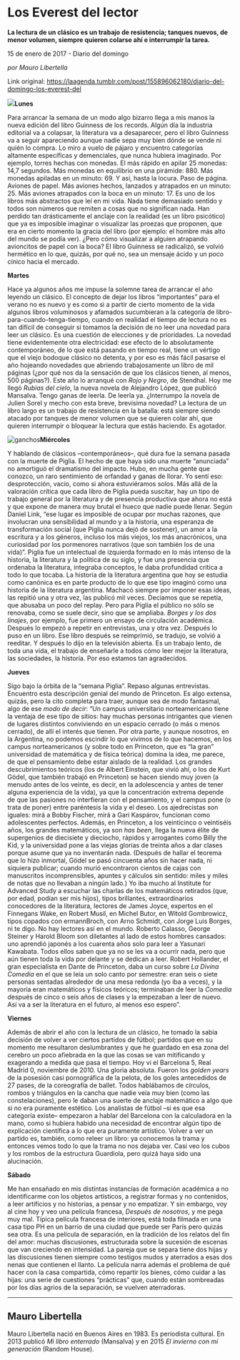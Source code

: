 # Los Everest del lector

**La lectura de un clásico es un trabajo de resistencia; tanques nuevos, de menor volumen, siempre quieren colarse ahí e interrumpir la tarea.**

15 de enero de 2017 - Diario del domingo

_por Mauro Libertella_

Link original: https://laagenda.tumblr.com/post/155896062180/diario-del-domingo-los-everest-del

![](https://64.media.tumblr.com/11b748c3e9981107d956ffa5a7db16ae/tumblr_inline_pk3a469FPv1t6q87u_500.jpg)**Lunes**  

Para arrancar la semana de un modo algo bizarro llega a mis manos la nueva edición del libro Guinness de los records. Algún día la industria editorial va a colapsar, la literatura va a desaparecer, pero el libro Guinness va a seguir apareciendo aunque nadie sepa muy bien dónde se vende ni quién lo compra. Lo miro a vuelo de pájaro y encuentro categorías altamente específicas y demenciales, que nunca hubiera imaginado. Por ejemplo, torres hechas con monedas. El más rápido en apilar 25 monedas: 14,7 segundos. Más monedas en equilibrio en una pirámide: 880. Más monedas apiladas en un minuto: 69. Y así, hasta la locura. Paso de página. Aviones de papel. Más aviones hechos, lanzados y atrapados en un minuto: 25. Más aviones atrapados con la boca en un minuto: 17. Es uno de los libros más abstractos que leí en mi vida. Nada tiene demasiado sentido y todos son números que remiten a cosas que no significan nada. Han perdido tan drásticamente el anclaje con la realidad (es un libro psicótico) que ya es imposible imaginar o visualizar las proezas que proponen, que era en cierto momento la gracia del libro (por ejemplo: el hombre más alto del mundo se podía ver). ¿Pero cómo visualizar a alguien atrapando avioncitos de papel con la boca? El libro Guinness se radicalizó, se volvió hermético en lo que, quizás, por qué no, sea un mensaje ácido y un poco cínico hacia el mercado. 

**Martes**  

Hace ya algunos años me impuse la solemne tarea de arrancar el año leyendo un clásico. El concepto de dejar los libros “importantes” para el verano no es nuevo y es como si a partir de cierto momento de la vida algunos libros voluminosos y afamados sucumbieran a la categoría de libro-para-cuando-tenga-tiempo, cuando en realidad el tiempo de lectura no es tan difícil de conseguir si tomamos la decisión de no leer una novedad para leer un clásico. Es una cuestión de elecciones y de prioridades. La novedad tiene evidentemente otra electricidad: ese efecto de lo absolutamente contemporáneo, de lo que está pasando en tiempo real, tiene un vértigo que el viejo bodoque clásico no detenta, y por eso es más fácil pasarse el año hojeando novedades que abriendo trabajosamente un libro de mil páginas (¿por qué nos da la sensación de que los clásicos tienen, al menos, 500 páginas?). Este año lo arranqué con *Rojo y Negro*, de Stendhal. Hoy me llegó *Rubias del cielo*, la nueva novela de Alejandro López, que publicó Mansalva. Tengo ganas de leerla. De leerla ya. ¿Interrumpo la novela de Julien Sorel y mecho con esta breve, brevísima novedad? La lectura de un libro largo es un trabajo de resistencia en la batalla: está siempre siendo atacado por tanques de menor volumen que se quieren colar ahí, que quieren interrumpir o bloquear la lectura que estás haciendo. Es agotador. 

![ganchos](https://64.media.tumblr.com/1191122c3ab7b0bc53e32c76c8a670ca/tumblr_inline_pk3a46xVXI1t6q87u_500.jpg)**Miércoles**  

Y hablando de clásicos –contemporáneos–, qué dura fue la semana pasada con la muerte de Piglia. El hecho de que haya sido una muerte “anunciada” no amortiguó el dramatismo del impacto. Hubo, en mucha gente que conozco, un raro sentimiento de orfandad y ganas de llorar. Yo sentí eso: desprotección, vacío, como si ahora estuviéramos solos. Más allá de la valoración crítica que cada libro de Piglia pueda suscitar, hay un tipo de trabajo general por la literatura y de presencia productiva que ahora no está y que expone de manera muy brutal el hueco que nadie puede llenar. Según Daniel Link, “ese lugar es imposible de ocupar por muchas razones, que involucran una sensibilidad al mundo y a la historia, una esperanza de transformación social (que Piglia nunca dejó de sostener), un amor a la escritura y a los géneros, incluso los más viejos, los más anacrónicos, una curiosidad por los pormenores narrativos (que son también los de una vida)”. Piglia fue un intelectual de izquierda formado en lo más intenso de la historia, la literatura y la política de su siglo, y fue una presencia que ordenaba la literatura, integraba conceptos, le daba profundidad crítica a todo lo que tocaba. La historia de la literatura argentina que hoy se estudia como canónica es en parte producto de lo que ese tipo imaginó como una historia de la literatura argentina. Machacó siempre por imponer esas ideas, las repitió una y otra vez, las publicó mil veces. Decíamos que se repetía, que abusaba un poco del replay. Pero para Piglia el público no sólo se renovaba, como se suele decir, sino que se ampliaba. *Borges y los dos linajes*, por ejemplo, fue primero un ensayo de circulación académica. Después lo empezó a repetir en entrevistas, una y otra vez. Después lo puso en un libro. Ese libro después se reimprimió, se tradujo, se volvió a reeditar. Y después lo dijo en la televisión abierta. Es un trabajo lento, de toda una vida, el trabajo de enseñarle a todos cómo leer mejor la literatura, las sociedades, la historia. Por eso estamos tan agradecidos. 

**Jueves**  

Sigo bajo la órbita de la “semana Piglia”. Repaso algunas entrevistas. Encuentro esta descripción genial del mundo de Princeton. Es algo extensa, quizás, pero la cito completa para traer, aunque sea de modo fantasmal, algo de ese *modo de decir*: “Un campus universitario norteamericano tiene la ventaja de ese tipo de sitios: hay muchas personas intrigantes que vienen de lugares distintos conviviendo en un espacio cerrado (o más o menos cerrado), de allí el interés que tienen. Por otra parte, y aunque nosotros, en la Argentina, no podemos escindir lo que vivimos de lo que hacemos, en los campus norteamericanos (y sobre todo en Princeton, que es “la gran” universidad de matemática y de física teórica) domina la idea, me parece, de que el pensamiento debe estar aislado de la realidad. Los grandes descubrimientos teóricos (los de Albert Einstein, que vivió ahí, o los de Kurt Gödel, que también trabajó en Princeton) se hacen siendo muy joven (a menudo antes de los veinte, es decir, en la adolescencia y antes de tener alguna experiencia de la vida), ya que la concentración extrema depende de que las pasiones no interfieran con el pensamiento, y el campus pone (o trata de poner) entre paréntesis la vida y el deseo. Los ajedrecistas son iguales: mirá a Bobby Fischer, mirá a Gari Kaspárov, funcionan como adolescentes perfectos. Además, en Princeton, a los veinticinco o veintiséis años, los grandes matemáticos, ya son *has been*, llega la nueva élite de supergenios de diecisiete y dieciocho, rápidos y arrogantes como Billy the Kid, y la universidad pone a las viejas glorias de treinta años a dar clases porque asume que ya no inventarán nada. (Después de hallar el teorema que lo hizo inmortal, Gödel se pasó cincuenta años sin hacer nada, ni siquiera publicar; cuando murió encontraron cientos de cajas con manuscritos incomprensibles, apuntes y cálculos sin sentido: miles y miles de notas que no llevaban a ningún lado.) Yo iba mucho al Institute for Advanced Study a escuchar las charlas de los matemáticos retirados (que, por edad, podían ser mis hijos), tipos brillantes, extraordinarios conocedores de la literatura, lectores de James Joyce, expertos en el Finnegans Wake, en Robert Musil, en Michel Butor, en Witold Gombrowicz, tipos copados con ermannBroch, con Arno Schmidt, con Jorge Luis Borges, ni te digo. No hay lectores así en el mundo. Roberto Calasso, George Steiner y Harold Bloom son diletantes al lado de estos hombres cansados: uno aprendió japonés a los cuarenta años solo para leer a Yasunari Kawabata. Todos ellos saben que ya no se les va a ocurrir nada, pero que aún tienen toda la vida por delante y se dedican a leer. Robert Hollander, el gran especialista en Dante de Princeton, daba un curso sobre *La Divina Comedia* en el que se leía un solo canto por semestre: eran seis o siete personas sentadas alrededor de una mesa redonda (yo iba a veces), y la mayoría eran matemáticos y físicos teóricos; terminaban de leer la *Comedia* después de cinco o seis años de clases y la empezaban a leer de nuevo. Así va a ser la literatura en el futuro, al menos eso espero”. 

**Viernes**  

Además de abrir el año con la lectura de un clásico, he tomado la sabia decisión de volver a ver ciertos partidos de fútbol; partidos que en su momento me resultaron deslumbrantes y que he guardado en esa zona del cerebro un poco afiebrada en la que las cosas se van mitificando y exagerando a medida que pasa el tiempo. Hoy vi el Barcelona 5, Real Madrid 0, noviembre de 2010. Una gloria absoluta. Fueron los *golden years* de la posesión casi pornográfica de la pelota, de los goles antecedidos de 27 pases, de la coreografía de ballet. Todos hablábamos de círculos, rombos y triángulos en la cancha que nadie veía muy bien (como las constelaciones), pero le daban una suerte de anclaje matemático a algo que si no era puramente estético. Los analistas de fútbol –si es que esa categoría existe– empezaron a hablar del Barcelona con la calculadora en la mano, como si hubiera habido una necesidad de encontrar algún tipo de explicación científica a lo que era puramente artístico. Volver a ver un partido es, también, como releer un libro: ya conocemos la trama y entonces vemos todo lo que la trama no nos dejaba ver. Casi veo los cubos y los rombos de la estructura Guardiola, pero quizá haya sido una alucinación. 

**Sábado**  

Me han ensañado en mis distintas instancias de formación académica a no identificarme con los objetos artísticos, a registrar formas y no contenidos, a leer artificios y no historias, a pensar y no empatizar. Y sin embargo, voy al cine hoy y veo una película francesa, *Después de nosotros*, y me pega muy mal. Típica película francesa de interiores, está toda filmada en una casa tipo PH en un barrio de una ciudad que puede ser París pero quizás sea otra. Es una película de separación, en la tradición de los relatos del fin del amor: muchas discusiones, estructurada sobre la sucesión de escenas que van creciendo en intensidad. La pareja que se separa tiene dos hijas y las discusiones tienen siempre como testigos mudos y aterrados a esas dos nenas que contienen el llanto. La película narra además el problema de qué hacer con la casa compartida, cómo repartir los bienes, cómo cuidar a las hijas: una serie de cuestiones “prácticas” que, cuando están sombreadas por los días agrios de la separación, se vuelven aterradoras. 

  




---

Mauro Libertella
----------------

 Mauro Libertella nació en Buenos Aires en 1983. Es periodista cultural. En 2013 publicó *Mi libro enterrado* (Mansalva) y en 2015 *El invierno con mi generación* (Random House).

